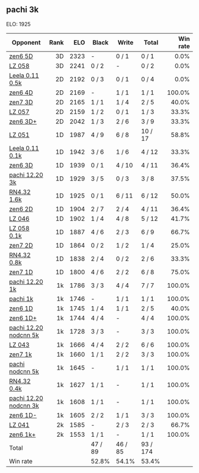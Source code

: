 ## pachi 3k ##

ELO: 1925

Opponent | Rank | ELO | Black | Write | Total | Win rate
---------|-----:|----:|-------|-------|-------|-------:
[zen6 5D](zen6%205D.md) | 3D | 2323 | - | 0 / 1 | 0 / 1 | 0.0%
[LZ 058](LZ%20058.md) | 3D | 2241 | 0 / 2 | - | 0 / 2 | 0.0%
[Leela 0.11 0.5k](Leela%200.11%200.5k.md) | 2D | 2192 | 0 / 3 | 0 / 1 | 0 / 4 | 0.0%
[zen6 4D](zen6%204D.md) | 2D | 2169 | - | 1 / 1 | 1 / 1 | 100.0%
[zen7 3D](zen7%203D.md) | 2D | 2165 | 1 / 1 | 1 / 4 | 2 / 5 | 40.0%
[LZ 057](LZ%20057.md) | 2D | 2159 | 1 / 2 | 0 / 1 | 1 / 3 | 33.3%
[zen6 3D+](zen6%203D+.md) | 2D | 2042 | 1 / 3 | 2 / 6 | 3 / 9 | 33.3%
[LZ 051](LZ%20051.md) | 1D | 1987 | 4 / 9 | 6 / 8 | 10 / 17 | 58.8%
[Leela 0.11 0.1k](Leela%200.11%200.1k.md) | 1D | 1942 | 3 / 6 | 1 / 6 | 4 / 12 | 33.3%
[zen6 3D](zen6%203D.md) | 1D | 1939 | 0 / 1 | 4 / 10 | 4 / 11 | 36.4%
[pachi 12.20 3k](pachi%2012.20%203k.md) | 1D | 1929 | 3 / 5 | 0 / 3 | 3 / 8 | 37.5%
[RN4.32 1.6k](RN4.32%201.6k.md) | 1D | 1925 | 0 / 1 | 6 / 11 | 6 / 12 | 50.0%
[zen6 2D](zen6%202D.md) | 1D | 1904 | 2 / 7 | 2 / 4 | 4 / 11 | 36.4%
[LZ 046](LZ%20046.md) | 1D | 1902 | 1 / 4 | 4 / 8 | 5 / 12 | 41.7%
[LZ 058 0.1k](LZ%20058%200.1k.md) | 1D | 1887 | 4 / 6 | 2 / 3 | 6 / 9 | 66.7%
[zen7 2D](zen7%202D.md) | 1D | 1864 | 0 / 2 | 1 / 2 | 1 / 4 | 25.0%
[RN4.32 0.8k](RN4.32%200.8k.md) | 1D | 1838 | 2 / 4 | 0 / 2 | 2 / 6 | 33.3%
[zen7 1D](zen7%201D.md) | 1D | 1800 | 4 / 6 | 2 / 2 | 6 / 8 | 75.0%
[pachi 12.20 1k](pachi%2012.20%201k.md) | 1k | 1786 | 3 / 3 | 4 / 4 | 7 / 7 | 100.0%
[pachi 1k](pachi%201k.md) | 1k | 1746 | - | 1 / 1 | 1 / 1 | 100.0%
[zen6 1D](zen6%201D.md) | 1k | 1745 | 1 / 4 | 1 / 1 | 2 / 5 | 40.0%
[zen6 1D+](zen6%201D+.md) | 1k | 1744 | 4 / 4 | - | 4 / 4 | 100.0%
[pachi 12.20 nodcnn 5k](pachi%2012.20%20nodcnn%205k.md) | 1k | 1728 | 3 / 3 | - | 3 / 3 | 100.0%
[LZ 043](LZ%20043.md) | 1k | 1666 | 4 / 4 | 2 / 2 | 6 / 6 | 100.0%
[zen7 1k](zen7%201k.md) | 1k | 1660 | 1 / 1 | 2 / 2 | 3 / 3 | 100.0%
[pachi nodcnn 5k](pachi%20nodcnn%205k.md) | 1k | 1645 | - | 1 / 1 | 1 / 1 | 100.0%
[RN4.32 0.4k](RN4.32%200.4k.md) | 1k | 1627 | 1 / 1 | - | 1 / 1 | 100.0%
[pachi 12.20 nodcnn 3k](pachi%2012.20%20nodcnn%203k.md) | 1k | 1608 | 1 / 1 | - | 1 / 1 | 100.0%
[zen6 1D-](zen6%201D-.md) | 1k | 1605 | 2 / 2 | 1 / 1 | 3 / 3 | 100.0%
[LZ 041](LZ%20041.md) | 2k | 1585 | - | 2 / 3 | 2 / 3 | 66.7%
[zen6 1k+](zen6%201k+.md) | 2k | 1553 | 1 / 1 | - | 1 / 1 | 100.0%
Total | | | 47 / 89 | 46 / 85 | 93 / 174 | 
Win rate| | | 52.8% | 54.1% | 53.4% | 
